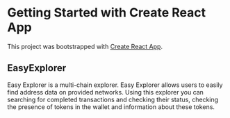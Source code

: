 # Getting Started with Create React App

This project was bootstrapped with [Create React App](https://github.com/facebook/create-react-app).
## EasyExplorer
Easy Explorer is a multi-chain explorer. Easy Explorer allows users to easily find address data on provided networks.
Using this explorer you can searching for completed transactions and checking their status, checking the presence of tokens in the wallet and information about these tokens.
